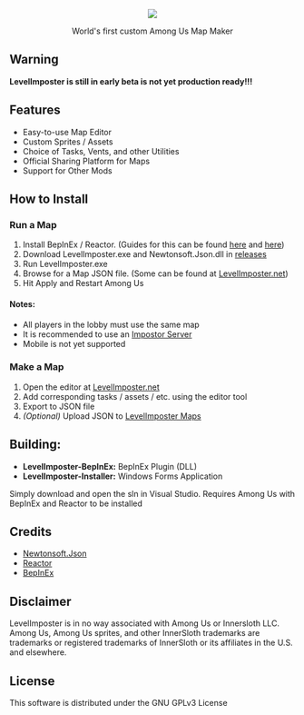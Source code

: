 <p align="center">
  <img align="center" src="https://levelimposter.net/img/logo.png">
</p>
<p align="center">
World's first custom Among Us Map Maker
</p>

## Warning
**LevelImposter is still in early beta is not yet production ready!!!**

## Features
- Easy-to-use Map Editor
- Custom Sprites / Assets
- Choice of Tasks, Vents, and other Utilities
- Official Sharing Platform for Maps
- Support for Other Mods

## How to Install
### Run a Map
1. Install BepInEx / Reactor. (Guides for this can be found [here](https://docs.reactor.gg/docs/basic/install_bepinex) and [here](https://docs.reactor.gg/docs/basic/install_reactor))
2. Download LevelImposter.exe and Newtonsoft.Json.dll in [releases](https://github.com/DigiWorm0/LevelImposter/releases)
3. Run LevelImposter.exe
4. Browse for a Map JSON file. (Some can be found at [LevelImposter.net](https://levelimposter.net/Map))
5. Hit Apply and Restart Among Us

#### Notes:
- All players in the lobby must use the same map
- It is recommended to use an [Impostor Server](https://github.com/Impostor/Impostor)
- Mobile is not yet supported

### Make a Map
1. Open the editor at [LevelImposter.net](https://levelimposter.net/Home/Editor)
2. Add corresponding tasks / assets / etc. using the editor tool
3. Export to JSON file
4. *(Optional)* Upload JSON to [LevelImposter Maps](https://levelimposter.net/Map)

## Building:
- **LevelImposter-BepInEx:** BepInEx Plugin (DLL)
- **LevelImposter-Installer:** Windows Forms Application

Simply download and open the sln in Visual Studio. Requires Among Us with BepInEx and Reactor to be installed

## Credits
- [Newtonsoft.Json](https://www.newtonsoft.com/json)
- [Reactor](https://github.com/NuclearPowered/Reactor)
- [BepInEx](https://github.com/BepInEx/BepInEx)

## Disclaimer
LevelImposter is in no way associated with Among Us or Innersloth LLC. Among Us, Among Us sprites, and other InnerSloth trademarks are trademarks or registered trademarks of InnerSloth or its affiliates in the U.S. and elsewhere.

## License
This software is distributed under the GNU GPLv3 License
